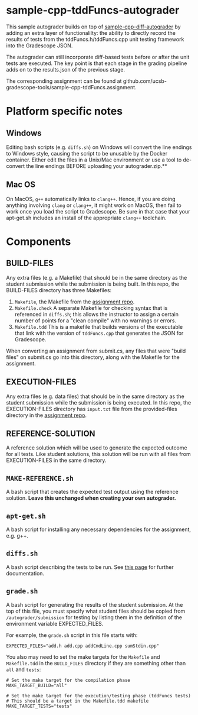 # sample-cpp-tddFuncs-autograder

This sample autograder builds on top of [sample-cpp-diff-autograder](https://github.com/ucsb-gradescope-tools/sample-cpp-diff-autograder) by adding an extra layer of functionalilty: the ability to directly record the results of tests from the tddFuncs.h/tddFuncs.cpp unit testing framework into the Gradescope JSON.

The autograder can still incorporate diff-based tests before or after the unit tests are executed.  The key point is that each stage in the grading pipeline adds on to the results.json of the previous stage.

The corresponding assignment can be found at github.com/ucsb-gradescope-tools/sample-cpp-tddFuncs.assignment.

# Platform specific notes

## Windows

Editing bash scripts (e.g. `diffs.sh`) on Windows will convert the line endings to Windows style, causing the script to be unusable by the Docker container. Either edit the files in a Unix/Mac environment or use a tool to de-convert the line endings BEFORE uploading your autograder.zip.**

## Mac OS

On MacOS, `g++` automatically links to `clang++`.  Hence, if you are
doing anything involving `clang` or `clang++`, it might work on MacOS,
then fail to work once you load the script to Gradescope.  Be sure in
that case that your apt-get.sh includes an install of the appropriate
`clang++` toolchain.

# Components

## BUILD-FILES

Any extra files (e.g. a Makefile) that should be in the same directory as the student submission while the submission is being built.    In this repo, the BUILD-FILES directory has three Makefiles:

1.  `Makefile`, the Makefile from the
   [assignment repo](https://github.com/ucsb-gradescope-tools/sample-cpp-tddFuncs-assignment).
2.  `Makefile.check` A separate Makefile for checking syntax that is referenced in `diffs.sh`; this allows the instructor
   to assign a certain number of points for a "clean compile" with no warnings or errors.
3. `Makefile.tdd` This is a makefile that builds versions of the executable that link with the version of `tddFuncs.cpp`
   that generates the JSON for Gradescope.

When converting an assignment from submit.cs, any files that were "build files" on submit.cs go into this directory, along with the Makefile for the assignment.

## EXECUTION-FILES

Any extra files (e.g. data files) that should be in the same directory as the student submission while the submission is being executed. In this repo, the EXECUTION-FILES directory has `input.txt` file from the provided-files directory in the [assignment repo](https://github.com/ucsb-gradescope-tools/sample-cpp-tddFuncs-assignment).


## REFERENCE-SOLUTION

A reference solution which will be used to generate the expected outcome for all tests. Like student solutions, this solution will be run with all files from EXECUTION-FILES in the same directory.

## `MAKE-REFERENCE.sh`

A bash script that creates the expected test output using the reference solution. **Leave this unchanged when creating your own autograder.**

## `apt-get.sh`
A bash script for installing any necessary dependencies for the assignment, e.g. g++.

## `diffs.sh`

A bash script describing the tests to be run. See [this page](https://github.com/ucsb-gradescope-tools/gs-diff-based-testing/blob/master/README.md) for further documentation.

## `grade.sh`

A bash script for generating the results of the student submission. At the top of this file, you must specify what student files should be copied from `/autograder/submission` for testing by listing them in the definition of the environment
variable EXPECTED_FILES.

For example, the `grade.sh` script in this file starts with:

```
EXPECTED_FILES="add.h add.cpp addCmdLine.cpp sumStdin.cpp"
```

You also may need to set the make targets for the `Makefile` and `Makefile.tdd` in the `BUILD_FILES` directory
if they are something other than `all` and `tests`:


```
# Set the make target for the compilation phase
MAKE_TARGET_BUILD="all"

# Set the make target for the execution/testing phase (tddFuncs tests)
# This should be a target in the Makefile.tdd makefile
MAKE_TARGET_TESTS="tests"
```
